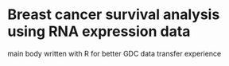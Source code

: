 # Breast cancer survival analysis using RNA expression data

main body written with R for better GDC data transfer experience
